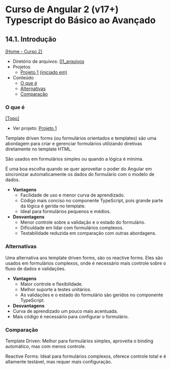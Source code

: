 # Curso de Angular 2 (v17+) Typescript do Básico ao Avançado

## 14.1. Introdução
[[Home - Curso 2]](../../README.md#curso-2)<br />

- Diretório de arquivos: [01_arquivos](01_arquivos/)
- Projetos
  - [Projeto 1](./01_arquivos/proj_01/) [(iniciado em)](#o-que-é)
- Conteúdo
  - [O que é](#o-que-é)
  - [Alternativas](#alternativas)
  - [Comparação](#comparação)

### O que é
[[Topo]](#)<br />

- Ver projeto: [Projeto 1](./01_arquivos/proj_01/)

Template driven forms (ou formulários orientados e templates) são uma abordagem para criar e gerenciar formulários utilizando diretivas diretamente no template HTML.

São usados em formulários simples ou quando a lógica é mínima.

É uma boa escolha quando se quer aproveitar o poder do Angular em sincronizar automaticamente os dados do formulário com o modelo de dados.

- **Vantagens**
  - Facilidade de uso e menor curva de aprendizado.
  - Código mais conciso no componente TypeScript, pois grande parte da lógica é gerida no template.
  - Ideal para formulários pequenos e médios.
- **Desvantagens**
  - Menor controle sobre a validação e o estado do formulário.
  - Dificuldade em lidar com formulários complexos.
  - Testabilidade reduzida em comparação com outras abordagens.

### Alternativas

Uma alternativa aos template driven forms, são os reactive forms. Eles são usados em formulários complexos, onde é necessário mais controle sobre o fluxo de dados e validações.

- **Vantagens**
  - Maior controle e flexibilidade.
  - Melhor suporte a testes unitários.
  - As validações e o estado do formulário são geridos no componente TypeScript.
- **Desvantagens**
- Curva de aprendizado um pouco mais acentuada.
- Mais código é necessário para configurar o formulário.

### Comparação

Template Driven: Melhor para formulários simples, aproveita o binding automático, mas com menos controle.

Reactive Forms: Ideal para formulários complexos, oferece controle total e é altamente testável, mas requer mais configuração.

